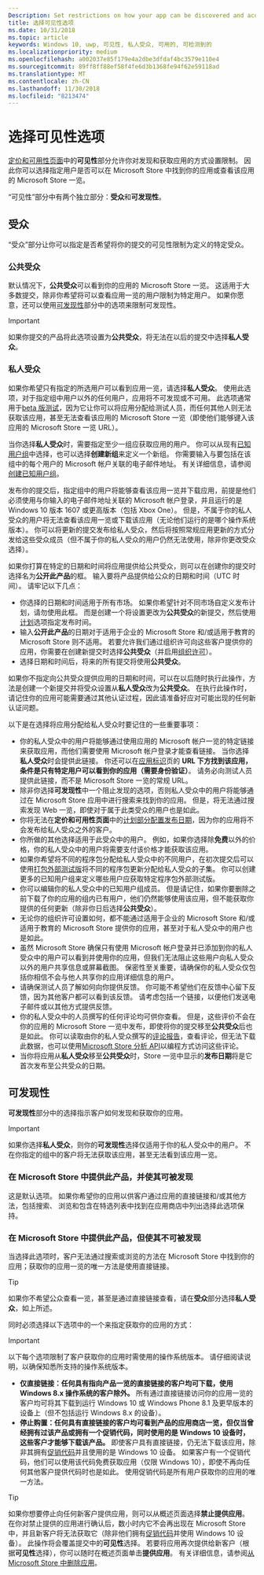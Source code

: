 ```yaml
---
Description: Set restrictions on how your app can be discovered and acquired, including whether people can find your app in the Store or see its Store listing at all.
title: 选择可见性选项
ms.date: 10/31/2018
ms.topic: article
keywords: Windows 10, uwp, 可见性, 私人受众, 可用的, 可检测到的
ms.localizationpriority: medium
ms.openlocfilehash: a002037e85f179e4a2dbe3dfdaf4bc3579e110e4
ms.sourcegitcommit: 89ff8ff88ef58f4fe6d3b1368fe94f62e59118ad
ms.translationtype: MT
ms.contentlocale: zh-CN
ms.lasthandoff: 11/30/2018
ms.locfileid: "8213474"
---
```

# <a name="choose-visibility-options"></a>选择可见性选项


[定价和可用性页面](set-app-pricing-and-availability.md)中的**可见性**部分允许你对发现和获取应用的方式设置限制。 因此你可以选择指定用户是否可以在 Microsoft Store 中找到你的应用或查看该应用的 Microsoft Store 一览。

“可见性”部分中有两个独立部分：**受众**和**可发现性**。 

## <a name="audience"></a>受众

“受众”部分让你可以指定是否希望将你的提交的可见性限制为定义的特定受众。


### <a name="public-audience"></a>公共受众

默认情况下，**公共受众**可以看到你的应用的 Microsoft Store 一览。 这适用于大多数提交，除非你希望将可以查看应用一览的用户限制为特定用户。 如果你愿意，还可以使用[可发现性](#discoverability)部分中的选项来限制可发现性。

> [!IMPORTANT]
> 如果你提交的产品将此选项设置为**公共受众**，将无法在以后的提交中选择**私人受众**。


### <a name="private-audience"></a>私人受众

如果你希望只有指定的所选用户可以看到应用一览，请选择**私人受众**。 使用此选项，对于指定组中用户以外的任何用户，应用将不可发现或不可用。 此选项通常用于[beta 版测试](beta-testing-and-targeted-distribution.md)，因为它让你可以将应用分配给测试人员，而任何其他人则无法获取该应用，甚至无法查看该应用的 Microsoft Store 一览（即使他们能够键入该应用的 Microsoft Store 一览 URL）。

当你选择**私人受众**时，需要指定至少一组应获取应用的用户。 你可以从现有[已知用户组](create-known-user-groups.md)中选择，也可以选择**创建新组**来定义一个新组。 你需要输入与要包括在该组中的每个用户的 Microsoft 帐户关联的电子邮件地址。 有关详细信息，请参阅[创建已知用户组](create-known-user-groups.md)。

发布你的提交后，指定组中的用户将能够查看该应用一览并下载应用，前提是他们必须使用与你输入的电子邮件地址关联的 Microsoft 帐户登录，并且运行的是 Windows 10 版本 1607 或更高版本（包括 Xbox One）。 但是，不属于你的私人受众的用户将无法查看该应用一览或下载该应用（无论他们运行的是哪个操作系统版本）。 你可以将更新的提交发布给私人受众，然后将按照常规应用更新的方式分发给这些受众成员（但不属于你的私人受众的用户仍然无法使用，除非你更改受众选择）。 

如果你打算在特定的日期和时间将应用提供给公共受众，则可以在创建你的提交时选择名为**公开此产品**的框。 输入要将产品提供给公众的日期和时间（UTC 时间）。 请牢记以下几点：

- 你选择的日期和时间适用于所有市场。 如果你希望针对不同市场自定义发布计划，请勿使用此框。 而是创建一个将设置更改为**公共受众**的新提交，然后使用[计划](configure-precise-release-scheduling.md)选项指定发布时间。
- 输入**公开此产品**的日期对于适用于企业的 Microsoft Store 和/或适用于教育的 Microsoft Store 则不适用。 若要允许我们通过组织许可向这些客户提供你的应用，你需要在创建新提交时选择**公共受众**（并启用[组织许可](organizational-licensing.md)）。
- 选择日期和时间后，将来的所有提交将使用**公共受众**。

如果你不指定向公共受众提供应用的日期和时间，可以在以后随时执行此操作，方法是创建一个新提交并将受众设置从**私人受众**改为**公共受众**。 在执行此操作时，请记住你的应用可能需要通过其他认证过程，因此请准备好应对可能出现的任何新认证问题。 

以下是在选择将应用分配给私人受众时要记住的一些重要事项：
- 你的私人受众中的用户将能够通过使用应用的 Microsoft 帐户一览的特定链接来获取应用，而他们需要使用 Microsoft 帐户登录才能查看链接。 当你选择**私人受众**时会提供此链接。 你还可以在[应用标识](view-app-identity-details.md)页的 **URL 下方找到该应用，条件是只有特定用户可以看到你的应用（需要身份验证）**。 请务必向测试人员提供此链接，而不是 Microsoft Store 一览的常规 URL。  
- 除非你选择**可发现性**中一个阻止发现的选项，否则私人受众中的用户将能够通过在 Microsoft Store 应用中进行搜索来找到你的应用。 但是，将无法通过搜索发现 Web 一览，即使对于属于此类受众的用户也是如此。 
- 你将无法在**定价和可用性页面**中的[计划部分配置发布日期](configure-precise-release-scheduling.md)，因为你的应用将不会发布给私人受众之外的客户。
- 你所做的其他选择适用于此受众中的用户。 例如，如果你选择除**免费**以外的价格，你的私人受众中的用户将需要支付该价格才能获取该应用。 
- 如果你希望将不同的程序包分配给私人受众中的不同用户，在初次提交后可以使用[打包外部测试版](package-flights.md)将不同的程序包更新分配给私人受众的子集。 你可以创建更多的已知用户组来定义哪些用户应获取特定程序包外部测试版。
- 你可以编辑你的私人受众中的已知用户组成员。 但是请记住，如果你要删除之前下载了你的应用的组内已有用户，他们仍然能够使用该应用，但不能获取你提供的任何更新（除非你日后选择**公共受众**）。
- 无论你的组织许可设置如何，都不能通过适用于企业的 Microsoft Store 和/或适用于教育的 Microsoft Store 提供你的应用，甚至对于私人受众中的用户也是如此。
- 虽然 Microsoft Store 确保只有使用 Microsoft 帐户登录并已添加到你的私人受众中的用户可以看到并使用你的应用，但我们无法阻止这些用户向私人受众以外的用户共享信息或屏幕截图。 保密性至关重要，请确保你的私人受众仅包括你相信不会与他人共享你的应用详细信息的用户。
- 请确保测试人员了解如何向你提供反馈。 你可能不希望他们在反馈中心留下反馈，因为其他客户都可以看到该反馈。 请考虑包括一个链接，以便他们发送电子邮件或以其他方式提供反馈。
- 你的私人受众中的人员撰写的任何评论均可供你查看。 但是，这些评价不会在你的应用的 Microsoft Store 一览中发布，即使将你的提交移至**公共受众**后也是如此。 你可以读取由你的私人受众撰写的[评论报告](reviews-report.md)，查看评论，但无法下载此数据，也可以使用[Microsoft Store 分析 API](../monetize/access-analytics-data-using-windows-store-services.md)以编程方式访问这些评论。
- 当你将应用从**私人受众**移至**公共受众**时，Store 一览中显示的**发布日期**将是它首次发布至公共受众的日期。

## <a name="discoverability"></a>可发现性

**可发现性**部分中的选择指示客户如何发现和获取你的应用。 

> [!IMPORTANT]
> 如果你选择**私人受众**，则你的**可发现性**选择仅适用于你的私人受众中的用户。 不在你指定的组中的客户将无法获取该应用，甚至无法看到该应用一览。 


### <a name="make-this-product-available-and-discoverable-in-the-store"></a>在 Microsoft Store 中提供此产品，并使其可被发现

这是默认选项。 如果你希望你的应用以供客户通过应用的直接链接和/或其他方法，包括搜索、 浏览和包含在特选列表中找到在应用商店中列出选择此选项保持。 

### <a name="make-this-product-available-but-not-discoverable-in-the-store"></a>在 Microsoft Store 中提供此产品，但使其不可被发现

当选择此选项时，客户无法通过搜索或浏览的方法在 Microsoft Store 中找到你的应用；获取你的应用一览的唯一方法是使用直接链接。 

> [!TIP]
> 如果你不希望公众查看一览，甚至是通过直接链接查看，请在**受众**部分选择**私人受众**，如上所述。

同时必须选择以下选项中的一个来指定获取你的应用的方式：


>[!IMPORTANT]
> 以下每个选项限制了客户获取你的应用时需使用的操作系统版本。 请仔细阅读说明，以确保知悉所支持的操作系统版本。 

- **仅直接链接：任何具有指向产品一览的直接链接的客户均可下载，使用 Windows 8.x 操作系统的客户除外。** 所有通过直接链接访问你的应用一览的客户均可将其下载到运行 Windows 10 或 Windows Phone 8.1 及更早版本的设备上（但不包括运行 Windows 8.x 的设备）。
- **停止购置：任何具有直接链接的客户均可看到产品的应用商店一览，但仅当曾经拥有过该产品或拥有一个促销代码，同时使用的是 Windows 10 设备时，这些客户才能够下载该产品。** 即使客户具有直接链接，仍无法下载该应用，除非其拥有[促销代码](generate-promotional-codes.md)并且使用的是 Windows 10 设备。 如果客户有一个促销代码，他们可以使用该代码免费获取应用（仅限 Windows 10），即使不再向任何其他客户提供代码时也是如此。 使用促销代码是所有用户获取你的应用的唯一方法。

> [!TIP]
> 如果你想要停止向任何新客户提供应用，则可以从概述页面选择**禁止提供应用**。 在你对禁止提供的应用进行确认后，数小时内它不会再出现在 Microsoft Store 中，并且新客户将无法获取它（除非他们拥有[促销代码](generate-promotional-codes.md)并使用 Windows 10 设备）。 此操作将会覆盖提交中的**可见性**选择。 若要将应用再次提供给新客户（根据**可见性**选择），你可以随时在概述页面单击**提供应用**。 有关详细信息，请参阅[从 Microsoft Store 中删除应用](guidance-for-app-package-management.md#removing-an-app-from-the-store)。




